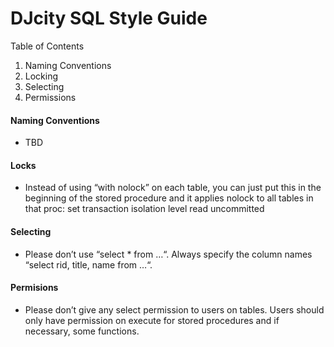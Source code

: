 # DJcity SQL Style Guide
Table of Contents
1. Naming Conventions
2. Locking
3. Selecting
4. Permissions

#### Naming Conventions
- TBD

#### Locks
- Instead of using “with nolock” on each table, you can just put this in the beginning of the stored procedure and it applies nolock to all tables in that proc:
set transaction isolation level read uncommitted

#### Selecting
- Please don’t use “select * from …“.  Always specify the column names “select rid, title, name from …“.

#### Permisions
- Please don’t give any select permission to users on tables.  Users should only have permission on execute for stored procedures and if necessary, some functions.

